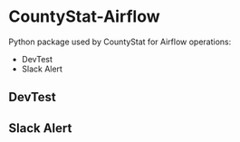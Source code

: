 # CountyStat-Airflow

Python package used by CountyStat for Airflow operations:
* DevTest
* Slack Alert

## DevTest



## Slack Alert

